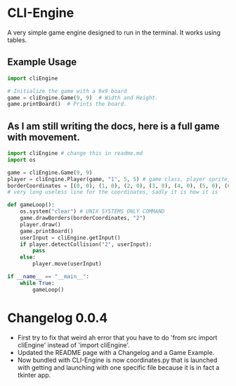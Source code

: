 # CLI-Engine

A very simple game engine designed to run in the terminal. It works using tables.

## Example Usage

```python
import cliEngine

# Initialize the game with a 9x9 board
game = cliEngine.Game(9, 9)  # Width and Height.
game.printBoard()  # Prints the board.
```

## As I am still writing the docs, here is a full game with movement.
```python
import cliEngine # change this in readme.md
import os

game = cliEngine.Game(9, 9)
player = cliEngine.Player(game, "1", 5, 5) # game class, player sprite, and pos x and y
borderCoordinates = [(0, 0), (1, 0), (2, 0), (3, 0), (4, 0), (5, 0), (6, 0), (7, 0), (8, 0), (0, 1), (8, 1), (0, 2), (8, 2), (0, 3), (8, 3), (0, 4), (8, 4), (0, 5), (8, 5), (0, 6), (8, 6), (0, 7), (8, 7), (0, 8), (1, 8), (2, 8), (3, 8), (4, 8), (5, 8), (6, 8), (7, 8), (8, 8)]
# very long useless line for the coordinates, sadly it is how it is

def gameLoop():
    os.system("clear") # UNIX SYSTEMS ONLY COMMAND
    game.drawBorders(borderCoordinates, "2")
    player.draw()
    game.printBoard()
    userInput = cliEngine.getInput()
    if player.detectCollision("2", userInput):
        pass
    else:
        player.move(userInput)

if __name__ == "__main__":
    while True:
        gameLoop()
```

# Changelog 0.0.4
- First try to fix that weird ah error that you have to do 'from src import cliEngine' instead of 'import cliEngine'.
- Updated the README page with a Changelog and a Game Example.
- Now bundled with CLI-Engine is now coordinates.py that is launched with getting and launching with one specific file because it is in fact a tkinter app.